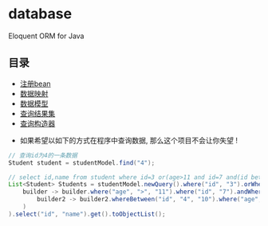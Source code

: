 # database
Eloquent ORM for Java
## 目录
* [注册bean](/document/bean.md)
* [数据映射](/document/mapping.md)
* [数据模型](/document/model.md)
* [查询结果集](/document/model.md)
* [查询构造器](/document/query.md)


- 如果希望以如下的方式在程序中查询数据, 那么这个项目不会让你失望 !
```java
// 查询id为4的一条数据
Student student = studentModel.find("4");

// select id,name from student where id=3 or(age>11 and id=7 and(id between 4 and 10 and age>11))
List<Student> Students = studentModel.newQuery().where("id", "3").orWhere(
    builder -> builder.where("age", ">", "11").where("id", "7").andWhere(
        builder2 -> builder2.whereBetween("id", "4", "10").where("age", ">", "11")
    )
).select("id", "name").get().toObjectList();
```
